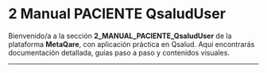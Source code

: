 # 2 Manual PACIENTE QsaludUser

Bienvenido/a a la sección **2_MANUAL_PACIENTE_QsaludUser** de la plataforma **MetaQare**, con aplicación práctica en Qsalud. Aquí encontrarás documentación detallada, guías paso a paso y contenidos visuales.

---